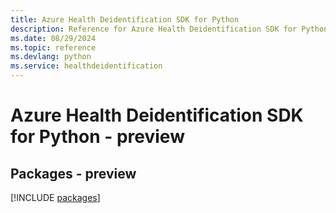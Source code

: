 ```yaml
---
title: Azure Health Deidentification SDK for Python
description: Reference for Azure Health Deidentification SDK for Python
ms.date: 08/29/2024
ms.topic: reference
ms.devlang: python
ms.service: healthdeidentification
---
```

# Azure Health Deidentification SDK for Python - preview
## Packages - preview
[!INCLUDE [packages](health-deidentification-index.md)]